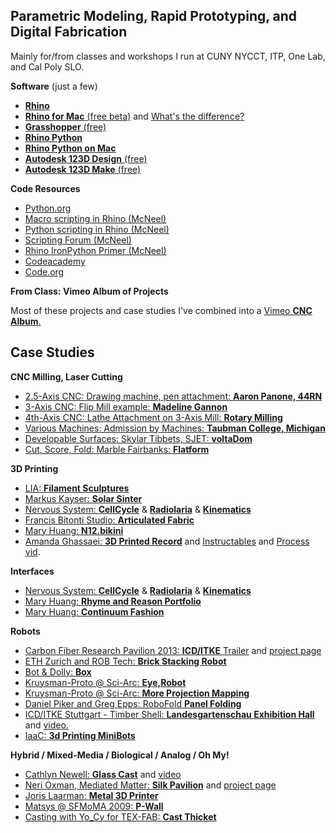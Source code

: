 ## Parametric Modeling, Rapid Prototyping, and Digital Fabrication ##

Mainly for/from classes and workshops I run at CUNY NYCCT, ITP, One Lab, and Cal Poly SLO. 

**Software** (just a few)

- [**Rhino**](http://wiki.mcneel.com/rhino/ "Windows")
- [**Rhino for Mac** (free beta)](http://wiki.mcneel.com/rhino/mac/home "beta") and [What's the difference?](http://wiki.mcneel.com/rhino/mac/diff "They're pretty different")
- [**Grasshopper** (free)](http://www.grasshopper3d.com "Not Available for Mac")
- [**Rhino Python**](http://wiki.mcneel.com/developer/python "PC and Mac")
- [**Rhino Python on Mac**](http://wiki.mcneel.com/rhino/mac/python "Mac")
- [**Autodesk 123D Design** (free)](http://www.123dapp.com/design "PC and Mac")
- [**Autodesk 123D Make** (free)](http://www.123dapp.com/make "PC and Mac")


**Code Resources**

- [Python.org](http://www.python.org)
- [Macro scripting in Rhino (McNeel)](http://docs.mcneel.com/rhino/5/help/en-us/information/rhino_scripting.htm)
- [Python scripting in Rhino (McNeel)](http://wiki.mcneel.com/developer/python)
- [Scripting Forum (McNeel)](http://discourse.mcneel.com/category/scripting "Forum")
- [Rhino IronPython Primer (McNeel)](http://www.rhino3d.com/download/IronPython/5.0/RhinoPython101)
- [Codeacademy](http://www.codecademy.com/ "Codecademy") 
- [Code.org](http://code.org)


**From Class: Vimeo Album of Projects**

Most of these projects and case studies I've combined into a [Vimeo **CNC Album**.](https://vimeo.com/album/2744585 "Vimeo CNC Album from In Class")


## Case Studies ##

**CNC Milling, Laser Cutting**

- [2.5-Axis CNC: Drawing machine, pen attachment: **Aaron Panone, 44RN** ](https://vimeo.com/album/2744585/video/26587452 "Sharpie pen attachment")
- [3-Axis CNC: Flip Mill example: **Madeline Gannon**](https://vimeo.com/album/2744585/video/23522855 "Flip Mill") 
- [4th-Axis CNC: Lathe Attachment on 3-Axis Mill: **Rotary Milling**](https://vimeo.com/album/2744585/video/15379995 "Rotary 4-Axis")
- [Various Machines: Admission by Machines: **Taubman College, Michigan** ](https://vimeo.com/60518853 "Grab bag of fab methods")
- [Developable Surfaces: Skylar Tibbets, SJET: **voltaDom** ](http://www.sjet.us/MIT_VOLTADOM.html "MIT 2011")
- [Cut, Score, Fold: Marble Fairbanks: **Flatform**](http://marblefairbanks.com/journal/flatform/)


**3D Printing**

- [LIA: **Filament Sculptures**](http://www.liaworks.com/theprojects/filament-sculptures/ "LIAWorks")
- [Markus Kayser: **Solar Sinter**](https://vimeo.com/25401444)
- [Nervous System: **CellCycle**](https://n-e-r-v-o-u-s.com/cellCycle/"CellCycle") & [**Radiolaria**](http://n-e-r-v-o-u-s.com/radiolaria/ "Radiolaria") & [**Kinematics**](https://n-e-r-v-o-u-s.com/kinematics/ "Kinematics")
- [Francis Bitonti Studio: **Articulated Fabric**](https://vimeo.com/61198985 "3DP Fabrics")
- [Mary Huang: **N12.bikini**](https://vimeo.com/album/2744585/video/24435512 "Bikini fabrics")
- [Amanda Ghassaei: **3D Printed Record**](https://vimeo.com/album/2744585/video/56017345 "MP3 converted to vinyl and printed") and [Instructables](http://www.instructables.com/id/3D-Printed-Record/ "DIY") and [Process vid](https://vimeo.com/61210101 "Process").

 
**Interfaces**

- [Nervous System: **CellCycle**](https://n-e-r-v-o-u-s.com/cellCycle/ "CellCycle") & [**Radiolaria**](http://n-e-r-v-o-u-s.com/radiolaria/ "Radiolaria") & [**Kinematics**](https://n-e-r-v-o-u-s.com/kinematics/ "Kinematics")
- [Mary Huang: **Rhyme and Reason Portfolio**](http://www.rhymeandreasoncreative.com/portfolio/ "Digitally fabricated couture")
- [Mary Huang: **Continuum Fashion**](http://www.continuumfashion.com/Ddress/ "Neat Web interface to make your own dress")


**Robots**

- [Carbon Fiber Research Pavilion 2013: **ICD/ITKE** Trailer](https://vimeo.com/album/2744585/video/74714214 "CNC Woven Carbon Fiber") and [project page](http://icd.uni-stuttgart.de/?p=8807 "ICD")
- [ETH Zurich and ROB Tech: **Brick Stacking Robot**](https://vimeo.com/album/2744585/video/52955424 "3d CNC masonry")
- [Bot & Dolly: **Box**](https://vimeo.com/album/2744585/video/75260457 "Nasty GMunk animations, coordinated projection mapping, and dancing robots")
- [Kruysman-Proto @ Sci-Arc: **Eye,Robot**](https://vimeo.com/album/2744585/video/59316895 "Stop motion animation with Robots")
- [Kruysman-Proto @ Sci-Arc: **More Projection Mapping**](https://vimeo.com/album/2744585/video/50590170 "More Projection Mapping")
- [Daniel Piker and Greg Epps: RoboFold **Panel Folding**](https://vimeo.com/38594547)
- [ICD/ITKE Stuttgart - Timber Shell: **Landesgartenschau Exhibition Hall**](http://icd.uni-stuttgart.de/?p=11173) and [video.](http://vimeo.com/98518748 "Kuka Arm")
- [IaaC: **3d Printing MiniBots**](http://iaac.net/printingrobots/ "DIY Mini bots")


**Hybrid / Mixed-Media / Biological / Analog / Oh My!**

- [Cathlyn Newell: **Glass Cast**](http://www.cathlynnewell.com/Glass-Cast "Glass Cast project") and [video](http://dl.dropboxusercontent.com/u/9247312/80705035.mov ".Mov to download, not sure why it's not on Vimeo but worth the download")
- [Neri Oxman, Mediated Matter: **Silk Pavilion**](https://vimeo.com/67177328 "Video") and [project page](http://matter.media.mit.edu/tools/details/cnsilk "Project Page")
- [Joris Laarman: **Metal 3D Printer**](http://www.jorislaarman.com/mx3d-metal.html "Shown at Fabricate 2014")
- [Matsys @ SFMoMA 2009: **P-Wall**](http://www.sfmoma.org/explore/multimedia/videos/359 "Nice Casting craft")
- [Casting with Yo_Cy for TEX-FAB: **Cast Thicket**](http://vimeo.com/62107926)